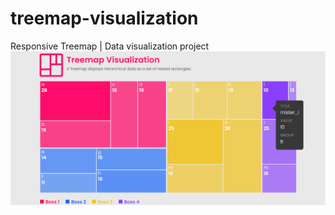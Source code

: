 # treemap-visualization
Responsive Treemap | Data visualization project
![Banner](https://raw.githubusercontent.com/PeterWorakarn/treemap-visualization/main/Screenshot%403x.png)
